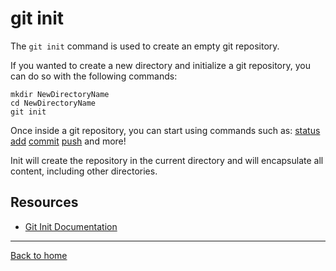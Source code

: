 # git init  

The `git init` command is used to create an empty git repository.

If you wanted to create a new directory and initialize a git repository, you can do so with the following commands:
```
mkdir NewDirectoryName
cd NewDirectoryName
git init
```

Once inside a git repository, you can start using commands such as:
[status](./Status.md)
[add](./Add.md)
[commit](./Commit.md)
[push](./Push.md)
and more!

Init will create the repository in the current directory and will encapsulate all content, including other directories.

## Resources

- [Git Init Documentation](https://git-scm.com/docs/git-init)

---

[Back to home](../README.md)